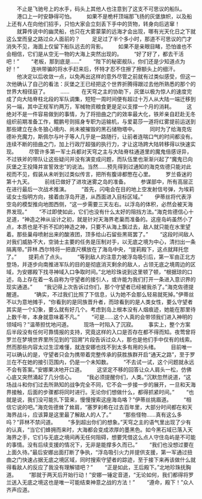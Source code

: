 　　不止是飞驰号上的水手，码头上其他人也注意到了这支不可思议的船队。
　　港口上一时安静得可怕。
　　如果不是桅杆顶端那飞扬的灰堡旗帜，以及船上还有人在向他们招手，只怕大家会立刻丢下手中的货物，转身向后逃窜！
　　就算传说中的幽灵船，也只在大雾蒙蒙的远海才会出现，哪有光天化日之下就这么堂而皇之路过众人面前的？
　　足足过了半个多小时，那道不可思议的门才消失不见，海面上仅留下船队远去的背影。
　　如果不是亲眼目睹，恐怕谁也不会相信，它们是从空无一物的大海上突然出现的。
　　“好了好了，都去干活吧！”
　　“老板，那到底是……”
　　“陛下的秘密舰队，你们还是少知道点为好！”
　　连哄带骗的将水手赶来后，怀特才忍不住擦了擦额头上的细汗。
　　他决定以后收敛一点，以免再出这样的意外尽管之前就有过类似感受，但这一次他确认了自己的看法：灰堡之王已经把这个世界折腾得跟过去他所熟悉的那个的世界大相径庭了。
　　……
　　在天穹之主的协助下，灰堡以极为惊人的速度完成了向大陆脊柱北段的军队调集，短短一周时间便有超过十万人从大陆一端迁移到另一端，其中正规军约两万，军械物资粮食更是足以支撑一个月的消耗。
　　这绝对不是一件容易做到的事情，为了将扭曲之门的效率最大化，铁斧亲自赶赴无冬组织前期准备工作，鲲鹏号则摇身专职为运输机，与爱葛莎一道将红雾提前运送到那些建立在永冬狼心境内、尚未被摧毁的黑石储物塔中。
　　同时为了给海克佐德补充魔力，斯佩尔与叶子等人几乎是一路随行，让前者连喘口气的时间都没有。连续不断的扭曲之门，加上行政厅超强的执行力，才让这场跨大陆转移得以快速实现。
　　尽管许多第一军士兵都对天穹之主与大陆脊柱通道里的魔鬼倍感讶异，不过铁斧的带队让这些疑问并没有演变成问题，而队伍里也渐渐兴起了“魔鬼已向灰堡之王投降并宣誓效忠”的说法。当然……预先得到过通知的海克佐德只能对此视而不见，假装从未听到过类似传言，把所有腹诽都憋在心里。
　　罗兰昏迷的第十九天。
　　前线已做好了进攻迷雾之岛的准备。
　　参谋部中，所有高层正在进行最后一次战术推演。
　　“首先，闪电会在目的地上空发射信号弹，为埃莉诺女士指明方向，接着由浮岛开道，从西面进入目标区域。”
　　伊蒂丝将代表浮空岛的模型推向地图西侧，“这一步需要三天左右。以浮岛的体积，必然会被天海界发现。”
　　“不过即使如此，它们也没有什么太好的阻挡方法。”海克佐德信心十足道，“神造之神从设计之初，就是针对天海界老巢而准备的。这座岛屿虽然小了点，本质也是不折不扣的神造之神，只要不从海上飘过去，敌人就只能在水里望着。那些巢母喷射出来的酸液团，顶多给山石留些黑斑罢了。”
　　“这段时间敌人对我们威胁不大，空骑士主要的任务是压制对手，以无底之境为中心，清扫出一条隔离带。”菲林.西尔特将一把直尺横放在了海岛中央，“提莉殿下，这点就拜托您了。”
　　提莉点了点头。
　　“等到敌人的注意力被浮岛吸引后，第一军由正北方登场，并逐步向南推进军队的目的是彻底消灭剩余的敌人，占领无底之境周边的区域，为安娜殿下找寻神域入口争取时间。”北地珍珠说到这里顿了顿，“根据琼的口述，岛上存在着一名自称为守望者的接引人，或许能为我们打开一条进入意识界的现实通道。”
　　“我记得上次告诉过你们，那个守望者已经被我杀了。”海克佐德提醒道。
　　“确实，不过我们比照了下信息，认为她不会那么轻易就死掉。”伊蒂丝不以为意地摊手，“你看到的是同族晋升者，而琼看到的是人类女性，要么守望者其实是一个幻象，要么就有好几个。考虑到岛上根本没有人烟痕迹，她能在那里待上数千年，本身就意味着不凡。”
　　“可是……这个人真的会带领我们进入神明的领域吗？”温蒂担忧地问道。
　　现场一时陷入了沉寂。
　　事实上，整个方案后半段没有任何可靠情报的支持，究竟这样的入口是否存在都不得而知。夜莺曾将罗兰在梦境世界里所见到的“回溯”片段告诉过众人，那也是他们手中仅有的线索。然而那些内容太过生涩难懂，就连安娜也找不到太多有用的头绪。
　　目前唯一可以确认的是，守望者只会为携带着完整传承的获胜族群开启“通天之路”，至于罗兰在不在她的接引范围内，仍是一个未知数。
　　“不去试一试，这个问题就永远不会有答案。”安娜果决地开口道。
　　这坚定不移的回答让众人肩头一松，仿佛心底又突然涌起了几分信心。
　　“我必须提醒你们，人类。”沉默忽然说道，“这场战斗和你们过去所熟知的战争完全不同，它不会一步接一步的展开，一旦和天海界接触，后面的步骤都将同时进行。无论你们想做什么，都得抓紧时间。”
　　“也就是说，我们没可能扎下营来，慢慢搜索这座海岛咯？”伊蒂丝挑眉道。
　　“相信它说的吧。”海克佐德耸了耸肩，“塞罗刹希在过去百年里，大部分时间都在和天海界战斗，应该算是这里最了解敌人的人了。”
　　“那些怪物……真有这么多吗？”菲林不禁问道。
　　“多到超出你们的想象。”天穹之主的语气里出现了少有的认真，“当它们蜂拥而来时，大海都会变成浓厚的墨黑色。如今黑石域已落入天海界之手，它们与无底之境间再无任何阻碍，想要凭借这么点人守住岛屿是不可能的事情。没有后续支援的情况下，无非是能撑多久而已。”
　　“我们也没想过要在上面久待。”最后安娜出面打断了争执，“浮岛吸引火力并提供支援，第一军通过扭曲之门快速占据无底之境区域，同时搜索守望者的踪迹，至于接下来再该做什么就得看敌人的反应了我没有理解错吧？”
　　“正是如此，王后殿下。”北地珍珠抚胸道。
　　“那就于两天后开始行动！”安娜一锤定音道，“无论如何，我们都得将罗兰送入无底之境这也是唯一可能结束神意之战的方法！”
　　“遵命，殿下！”众人齐声应道。